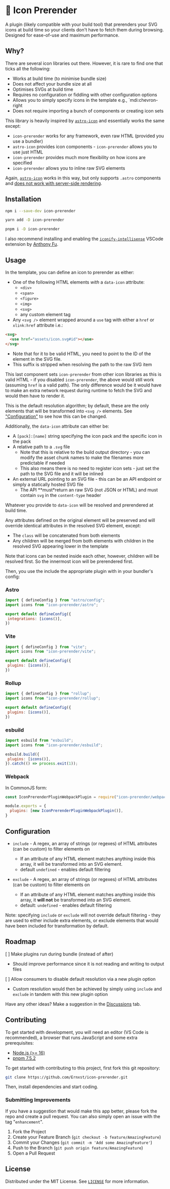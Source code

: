 # 🚀 Icon Prerender

A plugin (likely compatible with your build tool) that prerenders your SVG icons at build time so your clients don't have to fetch them during browsing. Designed for ease-of-use and maximum performance.

## Why?

There are several icon libraries out there. However, it is rare to find one that ticks all the following:

- Works at build time (to minimise bundle size)
- Does not affect your bundle size at all
- Optimises SVGs at build time
- Requires no configuration or fiddling with other configuration options
- Allows you to simply specify icons in the template e.g., `mdi:chevron-right
- Does not require importing a bunch of components or creating icon sets

This library is heavily inspired by [`astro-icon`](https://github.com/natemoo-re/astro-icon) and essentially works the same except:

- `icon-prerender` works for any framework, even raw HTML (provided you use a bundler)
- `astro-icon` provides icon components - `icon-prerender` allows you to use just HTML
- `icon-prerender` provides much more flexibility on how icons are specified
- `icon-prerender` allows you to inline raw SVG elements

Again, [`astro-icon`](https://github.com/natemoo-re/astro-icon) works in this way, but only supports `.astro` components and [does not work with server-side rendering](https://github.com/natemoo-re/astro-icon/issues/35).

## Installation

```bash
npm i --save-dev icon-prerender
```

```bash
yarn add -D icon-prerender
```

```bash
pnpm i -D icon-prerender
```

I also recommend installing and enabling the [`iconify-intellisense`](https://marketplace.visualstudio.com/items?itemName=antfu.iconify) VSCode extension by [Anthony Fu](https://github.com/antfu).

## Usage

In the template, you can define an icon to prerender as either:

- One of the following HTML elements _with_ a `data-icon` attribute:
  - `<div>`
  - `<span>`
  - `<figure>`
  - `<img>`
  - `<svg>`
  - any custom element tag
- Any `<svg />` element wrapped around a `use` tag with either a `href` or `xlink:href` attribute i.e.:

```html
<svg>
  <use href="assets/icon.svg#id"></use>
</svg>
```

- Note that for it to be valid HTML, you need to point to the ID of the element in the SVG file.
- This suffix is stripped when resolving the path to the raw SVG item

This last component sets `icon-prerender` from other icon libraries as this is valid HTML - if you disabled `icon-prerender`, the above would still work (assuming `href` is a valid path). The only difference would be it would have to make an extra network request during runtime to fetch the SVG and would then have to render it.

This is the default resolution algorithm; by default, these are the only elements that will be transformed into `<svg />` elements. See ["Configuration"](#configuration) to see how this can be changed.

Additionally, the `data-icon` attribute can either be:

- A `[pack]:[name]` string specifying the icon pack and the specific icon in the pack
- A relative path to a `.svg` file
  - Note that this is relative to the build output directory - you can modify the asset chunk names to make the filenames more predictable if needed
  - This also means there is no need to register icon sets - just set the path to the SVG file and it will be inlined
- An external URL pointing to an SVG file - this can be an API endpoint or simply a statically hosted SVG file
  - The API **must*return an raw SVG (not JSON or HTML) and must contain `svg` in the `content-type` header

Whatever you provide to `data-icon` will be resolved and prerendered at build time.

Any attributes defined on the original element will be preserved and will override identical attributes in the resolved SVG element, except:

- The `class` will be concatenated from both elements
- Any children will be merged from both elements with children in the resolved SVG appearing lower in the template

Note that icons can be nested inside each other, however, children will be resolved first. So the innermost icon will be prerendered first.

Then, you use the include the appropriate plugin with in your bundler's config:

### Astro

 ```js
import { defineConfig } from "astro/config";
import icons from "icon-prerender/astro";

export default defineConfig({
  integrations: [icons()],
})
```

### Vite

 ```js
import { defineConfig } from "vite";
import icons from "icon-prerender/vite";

export default defineConfig({
  plugins: [icons()],
})
```

### Rollup

 ```js
import { defineConfig } from "rollup";
import icons from "icon-prerender/rollup";

export default defineConfig({
  plugins: [icons()],
})
```

### esbuild

 ```js
import esbuild from "esbuild";
import icons from "icon-prerender/esbuild";

esbuild.build({
  plugins: [icons()],
}).catch(() => process.exit(1));
```

### Webpack

In CommonJS form:

```js
const IconPrerenderPluginWebpackPlugin = require("icon-prerender/webpack");

module.exports = {
  plugins: [new IconPrerenderPluginWebpackPlugin()],
}
```

## Configuration

- `include` - A regex, an array of strings (or regexes) of HTML attributes (can be custom) to
  filter elements on
  - If an attribute of any HTML element matches anything inside this array, it will be transformed into an SVG element.
  - default `undefined` - enables default filtering

- `exclude` - A regex, an array of strings (or regexes) of HTML attributes (can be custom) to
  filter elements on
  - If an attribute of any HTML element matches anything inside this array, it **will not** be transformed into an SVG element.
  - default: `undefined` - enables default filtering

Note: specifying `include` or `exclude` will not override default filtering - they are used to either include extra elements, or exclude elements that would have been included for transformation by default.

## Roadmap

[ ] Make plugins run during bundle (instead of after)

- Should improve performance since it is not reading and writing to output files

[ ] Allow consumers to disable default resolution via a new plugin option

- Custom resolution would then be achieved by simply using `include` and `exclude` in tandem with this new plugin option

Have any other ideas? Make a suggestion in the [Discussions](https://github.com/Ernxst/icon-prerender/discussions) tab.

## Contributing

To get started with development, you will need an editor (VS Code is recommended), a browser that runs JavaScript and some extra prerequisites:

- [Node.js (>= 16)](https://nodejs.org)
- [pnpm 7.5.2](https://pnpm.io/installation#using-corepack)

To get started with contributing to this project, first fork this git repository:

```sh
git clone https://github.com/Ernxst/icon-prerender.git
```

Then, install dependencies and start coding.

### Submitting Improvements

If you have a suggestion that would make this app better, please fork the repo and create a pull request. You can also
simply open an issue with the tag "`enhancement`".

1. Fork the Project
2. Create your Feature Branch (`git checkout -b feature/AmazingFeature`)
3. Commit your Changes (`git commit -m 'Add some AmazingFeature'`)
4. Push to the Branch (`git push origin feature/AmazingFeature`)
5. Open a Pull Request

## License

Distributed under the MIT License. See [`LICENSE`](LICENSE) for more information.
